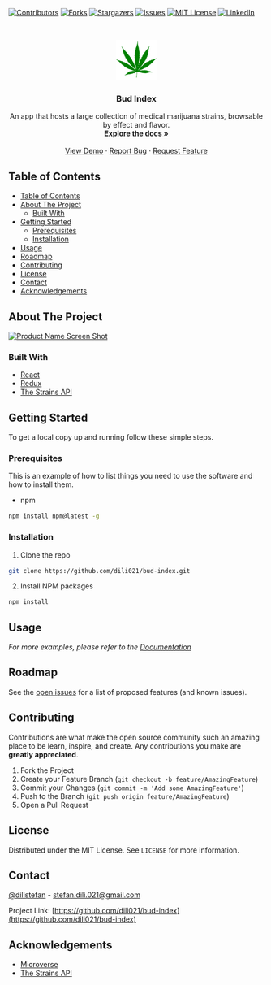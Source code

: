 <!--
*** Thanks for checking out this README Template. If you have a suggestion that would
*** make this better, please fork the repo and create a pull request or simply open
*** an issue with the tag "enhancement".
*** Thanks again! Now go create something AMAZING! :D
***
***
***
*** To avoid retyping too much info. Do a search and replace for the following:
*** dili021, bud-index, dilistefan, stefan.dili.021@gmail.com
-->





<!-- PROJECT SHIELDS -->
<!--
*** I'm using markdown "reference style" links for readability.
*** Reference links are enclosed in brackets [ ] instead of parentheses ( ).
*** See the bottom of this document for the declaration of the reference variables
*** for contributors-url, forks-url, etc. This is an optional, concise syntax you may use.
*** https://www.markdownguide.org/basic-syntax/#reference-style-links
-->
[![Contributors][contributors-shield]][contributors-url]
[![Forks][forks-shield]][forks-url]
[![Stargazers][stars-shield]][stars-url]
[![Issues][issues-shield]][issues-url]
[![MIT License][license-shield]][license-url]
[![LinkedIn][linkedin-shield]][linkedin-url]



<!-- PROJECT LOGO -->
<br />
<p align="center">
  <a href="https://github.com/dili021/bud-index">
    <img src="assets/960px-Cannabis_leaf.png" alt="Logo" width="80" height="80">
  </a>

  <h3 align="center">Bud Index</h3>

  <p align="center">
    An app that hosts a large collection of medical marijuana strains, browsable by effect and flavor.
    <br />
    <a href="https://github.com/dili021/bud-index"><strong>Explore the docs »</strong></a>
    <br />
    <br />
    <a href="https://bud-magazine-dili.herokuapp.com/">View Demo</a>
    ·
    <a href="https://github.com/dili021/bud-index/issues">Report Bug</a>
    ·
    <a href="https://github.com/dili021/bud-index/issues">Request Feature</a>
  </p>
</p>



<!-- TABLE OF CONTENTS -->
## Table of Contents

- [Table of Contents](#table-of-contents)
- [About The Project](#about-the-project)
  - [Built With](#built-with)
- [Getting Started](#getting-started)
  - [Prerequisites](#prerequisites)
  - [Installation](#installation)
- [Usage](#usage)
- [Roadmap](#roadmap)
- [Contributing](#contributing)
- [License](#license)
- [Contact](#contact)
- [Acknowledgements](#acknowledgements)



<!-- ABOUT THE PROJECT -->
## About The Project

[![Product Name Screen Shot][product-screenshot]](https://example.com)


### Built With

* [React](https://reactjs.org)
* [Redux](https://redux.js.org)
* [The Strains API](http://strains.evanbusse.com/)



<!-- GETTING STARTED -->
## Getting Started

To get a local copy up and running follow these simple steps.

### Prerequisites

This is an example of how to list things you need to use the software and how to install them.
* npm
```sh
npm install npm@latest -g
```

### Installation

1. Clone the repo
```sh
git clone https://github.com/dili021/bud-index.git
```
2. Install NPM packages
```sh
npm install
```



<!-- USAGE EXAMPLES -->
## Usage

_For more examples, please refer to the [Documentation](https://example.com)_



<!-- ROADMAP -->
## Roadmap

See the [open issues](https://github.com/dili021/bud-index/issues) for a list of proposed features (and known issues).



<!-- CONTRIBUTING -->
## Contributing

Contributions are what make the open source community such an amazing place to be learn, inspire, and create. Any contributions you make are **greatly appreciated**.

1. Fork the Project
2. Create your Feature Branch (`git checkout -b feature/AmazingFeature`)
3. Commit your Changes (`git commit -m 'Add some AmazingFeature'`)
4. Push to the Branch (`git push origin feature/AmazingFeature`)
5. Open a Pull Request



<!-- LICENSE -->
## License

Distributed under the MIT License. See `LICENSE` for more information.



<!-- CONTACT -->
## Contact

[@dilistefan](https://twitter.com/dilistefan) - stefan.dili.021@gmail.com

Project Link: [https://github.com/dili021/bud-index](https://github.com/dili021/bud-index)



<!-- ACKNOWLEDGEMENTS -->
## Acknowledgements

* [Microverse](https://microverse.org)
* [The Strains API](http://strains.evanbusse.com/)






<!-- MARKDOWN LINKS & IMAGES -->
<!-- https://www.markdownguide.org/basic-syntax/#reference-style-links -->
[contributors-shield]: https://img.shields.io/github/contributors/dili021/repo.svg?style=flat-square
[contributors-url]: https://github.com/dili021/repo/graphs/contributors
[forks-shield]: https://img.shields.io/github/forks/dili021/repo.svg?style=flat-square
[forks-url]: https://github.com/dili021/repo/network/members
[stars-shield]: https://img.shields.io/github/stars/dili021/repo.svg?style=flat-square
[stars-url]: https://github.com/dili021/repo/stargazers
[issues-shield]: https://img.shields.io/github/issues/dili021/repo.svg?style=flat-square
[issues-url]: https://github.com/dili021/repo/issues
[license-shield]: https://img.shields.io/github/license/dili021/repo.svg?style=flat-square
[license-url]: https://github.com/dili021/repo/blob/master/LICENSE.txt
[linkedin-shield]: https://img.shields.io/badge/-LinkedIn-black.svg?style=flat-square&logo=linkedin&colorB=555
[linkedin-url]: https://linkedin.com/in/dili021
[product-screenshot]: images/screenshot.png

